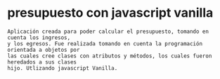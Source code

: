# presupuesto con javascript vanilla
    Aplicación creada para poder calcular el presupuesto, tomando en cuenta los ingresos,
    y los egresos. Fue realizada tomando en cuenta la programación orientada a objetos por
    las cuales cree clases con atributos y métodos, los cuales fueron heredados a sus clases 
    hijo. Utlizando javascript Vanilla.

   
